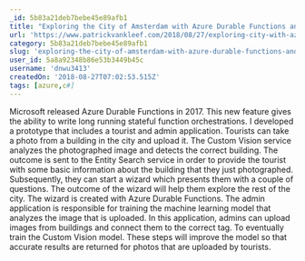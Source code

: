 ```yaml
---
_id: 5b83a21deb7bebe45e89afb1
title: "Exploring the City of Amsterdam with Azure Durable Functions and the Custom Vision Service"
url: 'https://www.patrickvankleef.com/2018/08/27/exploring-city-with-azure-durable-functions-and-the-custom-vision-service/'
category: 5b83a21deb7bebe45e89afb1
slug: 'exploring-the-city-of-amsterdam-with-azure-durable-functions-and-the-custom-vision-service'
user_id: 5a8a92348b86e53b3449b45c
username: 'dnwu3413'
createdOn: '2018-08-27T07:02:53.515Z'
tags: [azure,c#]
---
```


Microsoft released Azure Durable Functions in 2017. This new feature gives the ability to write long running stateful function orchestrations. I developed a prototype that includes a tourist and admin application. Tourists can take a photo from a building in the city and upload it. The Custom Vision service analyzes the photographed image and detects the correct building. The outcome is sent to the Entity Search service in order to provide the tourist with some basic information about the building that they just photographed. Subsequently, they can start a wizard which presents them with a couple of questions. The outcome of the wizard will help them explore the rest of the city. The wizard is created with Azure Durable Functions. The admin application is responsible for training the machine learning model that analyzes the image that is uploaded. In this application, admins can upload images from buildings and connect them to the correct tag. To eventually train the Custom Vision model. These steps will improve the model so that accurate results are returned for photos that are uploaded by tourists.
